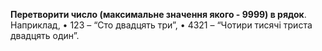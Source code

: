 **Перетворити число (максимальне значення якого - 9999) в рядок**.
 Наприклад,
• 123 – “Сто двадцять три”,
• 4321 – “Чотири тисячі триста двадцять один”.
